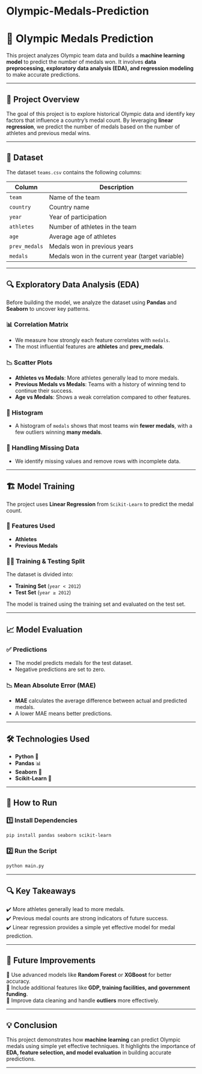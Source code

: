 # Olympic-Medals-Prediction
# 🏅 Olympic Medals Prediction  


This project analyzes Olympic team data and builds a **machine learning model** to predict the number of medals won. It involves **data preprocessing, exploratory data analysis (EDA), and regression modeling** to make accurate predictions.  

---

## 📌 Project Overview  

The goal of this project is to explore historical Olympic data and identify key factors that influence a country’s medal count. By leveraging **linear regression**, we predict the number of medals based on the number of athletes and previous medal wins.  

---

## 📂 Dataset  

The dataset `teams.csv` contains the following columns:  

| Column        | Description |
|--------------|-------------|
| `team`       | Name of the team |
| `country`    | Country name |
| `year`       | Year of participation |
| `athletes`   | Number of athletes in the team |
| `age`        | Average age of athletes |
| `prev_medals` | Medals won in previous years |
| `medals`     | Medals won in the current year (target variable) |

---

## 🔍 Exploratory Data Analysis (EDA)  

Before building the model, we analyze the dataset using **Pandas** and **Seaborn** to uncover key patterns.  

### 📊 Correlation Matrix  
- We measure how strongly each feature correlates with `medals`.  
- The most influential features are **athletes** and **prev_medals**.  

### 📉 Scatter Plots  
- **Athletes vs Medals**: More athletes generally lead to more medals.  
- **Previous Medals vs Medals**: Teams with a history of winning tend to continue their success.  
- **Age vs Medals**: Shows a weak correlation compared to other features.  

### 📌 Histogram  
- A histogram of `medals` shows that most teams win **fewer medals**, with a few outliers winning **many medals**.  

### 🚨 Handling Missing Data  
- We identify missing values and remove rows with incomplete data.  

---

## 🏗️ Model Training  

The project uses **Linear Regression** from `Scikit-Learn` to predict the medal count.  

### 🎯 Features Used  
- **Athletes**  
- **Previous Medals**  

### 🏋️‍♂️ Training & Testing Split  
The dataset is divided into:  
- **Training Set** (`year < 2012`)  
- **Test Set** (`year ≥ 2012`)  

The model is trained using the training set and evaluated on the test set.  

---

## 📈 Model Evaluation  

### ✅ Predictions  
- The model predicts medals for the test dataset.  
- Negative predictions are set to zero.  

### 📉 Mean Absolute Error (MAE)  
- **MAE** calculates the average difference between actual and predicted medals.  
- A lower MAE means better predictions.  

---

## 🛠️ Technologies Used  

- **Python** 🐍  
- **Pandas** 📊  
- **Seaborn** 🎨  
- **Scikit-Learn** 🤖  

---

## 🚀 How to Run  

### 1️⃣ Install Dependencies  
```bash
pip install pandas seaborn scikit-learn
```

### 2️⃣ Run the Script  
```bash
python main.py
```

---

## 🔍 Key Takeaways  

✔️ More athletes generally lead to more medals.  
✔️ Previous medal counts are strong indicators of future success.  
✔️ Linear regression provides a simple yet effective model for medal prediction.  

---

## 📌 Future Improvements  

🔹 Use advanced models like **Random Forest** or **XGBoost** for better accuracy.  
🔹 Include additional features like **GDP, training facilities, and government funding**.  
🔹 Improve data cleaning and handle **outliers** more effectively.  

---

## 💡 Conclusion  

This project demonstrates how **machine learning** can predict Olympic medals using simple yet effective techniques. It highlights the importance of **EDA, feature selection, and model evaluation** in building accurate predictions.  

---

